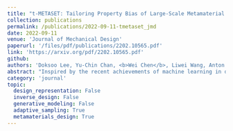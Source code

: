 ```yaml
---
title: "t-METASET: Tailoring Property Bias of Large-Scale Metamaterial Datasets through Active Learning"
collection: publications
permalink: /publications/2022-09-11-tmetaset_jmd
date: 2022-09-11
venue: 'Journal of Mechanical Design'
paperurl: '/files/pdf/publications/2202.10565.pdf'
link: 'https://arxiv.org/pdf/2202.10565.pdf'
github: 
authors: 'Doksoo Lee, Yu-Chin Chan, <b>Wei Chen</b>, Liwei Wang, Anton van Beek, Wei Chen'
abstract: "Inspired by the recent achievements of machine learning in diverse domains, data-driven metamaterials design has emerged as a compelling paradigm that can unlock the potential of multiscale architectures. The model-centric research trend, however, lacks principled frameworks dedicated to data acquisition, whose quality propagates into the downstream tasks. Often built by naive space-filling design in shape descriptor space, metamaterial datasets suffer from property distributions that are either highly imbalanced or at odds with design tasks of interest. To this end, we present t-METASET: an active-learning-based data acquisition framework aiming to guide both diverse and task-aware data generation. Distinctly, we seek a solution to a commonplace yet frequently overlooked scenario at early stages of data-driven design of metamaterials: when a massive (~O(10^4 )) shape-only library has been prepared with no properties evaluated. The key idea is to harness a data-driven shape descriptor learned from generative models, fit a sparse regressor as a start-up agent, and leverage metrics related to diversity to drive data acquisition to areas that help designers fulfill design goals. We validate the proposed framework in three deployment cases, which encompass general use, task-specific use, and tailorable use. Two large-scale mechanical metamaterial datasets are used to demonstrate the efficacy. Applicable to general image-based design representations, t-METASET could boost future advancements in data-driven design."
category: 'journal'
topic: 
  design_representation: False
  inverse_design: False
  generative_modeling: False
  adaptive_sampling: True
  metamaterials_design: True
---
```

